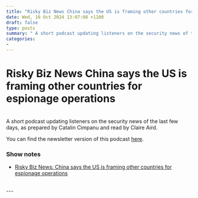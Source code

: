 ```yaml
---
title: "Risky Biz News China says the US is framing other countries for espionage operations"
date: Wed, 16 Oct 2024 13:07:08 +1100
draft: false
type: posts
summary: " A short podcast updating listeners on the security news of the last few days, as prepared by Catalin Cimpanu and read by"
categories: 
- 
---
```

# Risky Biz News China says the US is framing other countries for espionage operations


<br/>
A short podcast updating listeners on the security news of the last few days, as prepared by Catalin Cimpanu and read by Claire Aird.

You can find the newsletter version of this podcast [here](https://news.risky.biz).

### Show notes

-   [Risky Biz News: China says the US is framing other countries for espionage operations](https://news.risky.biz/risky-biz-news-china-says-the-us-is-framing-other-countries-for-espionage-operations/)

<br/>
---
